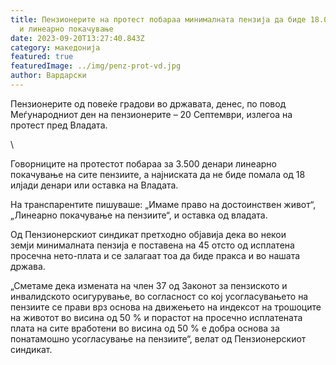 ```yaml
---
title: Пензионерите на протест побараа минималната пензија да биде 18.000 денари
  и линеарно покачување
date: 2023-09-20T13:27:40.843Z
category: македонија
featured: true
featuredImage: ../img/penz-prot-vd.jpg
author: Вардарски
---
```

<!--StartFragment-->

Пензионерите од повеќе градови во државата, денес, по повод Меѓународниот ден на пензионерите – 20 Септември, излегоа на протест пред Владата.

\
<!--StartFragment-->

Говорниците на протестот побараа за 3.500 денари линеарно покачување на сите пензиите, а најниската да не биде помала од 18 илјади денари или оставка на Владата.

На транспарентите пишуваше: „Имаме право на достоинствен живот“, „Линеарно покачување на пензиите“, и оставка од владата.

Од Пензионерскиот синдикат претходно објавија дека во некои земји минималната пензија е поставена на 45 отсто од исплатена просечна нето-плата и се залагаат тоа да биде пракса и во нашата држава.

„Сметаме дека измената на член 37 од Законот за пензиското и инвалидското осигурување, во согласност со кој усогласувањето на пензиите се прави врз основа на движењето на индексот на трошоците на животот во висина од 50 % и порастот на просечно исплатената плата на сите вработени во висина од 50 % е добра основа за понатамошно усогласување на пензиите“, велат од Пензионерскиот синдикат.

<!--EndFragment-->

<!--EndFragment-->